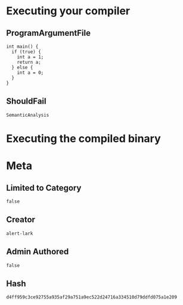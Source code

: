 # Executing your compiler

## ProgramArgumentFile

```
int main() {
  if (true) {
    int a = 1;
    return a;
  } else {
    int a = 0;
  }
}
```

## ShouldFail

```
SemanticAnalysis
```

# Executing the compiled binary

# Meta

## Limited to Category

```
false
```

## Creator

```
alert-lark
```

## Admin Authored

```
false
```

## Hash

```
d4ff959c3ce92755a935af29a751a9ec522d24716a334510d79ddfd075a1e209
```
